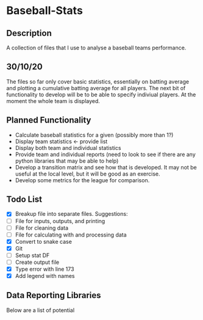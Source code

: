 # Baseball-Stats
## Description
A collection of files that I use to analyse a baseball teams performance.

30/10/20
-
The files so far only cover basic statistics, essentially on batting average and plotting a cumulative batting average for all players. The next bit of functionality to develop will be to be able to specify indiviual players. At the moment the whole team is displayed.

## Planned Functionality
* Calculate baseball statistics for a given (possibly more than 1?)
* Display team statistics <- provide list
* Display both team and individual statistics
* Provide team and individual reports (need to look to see if there are any python libraries that may be able to help)
* Develop a transition matrix and see how that is developed. It may not be useful at the local level, but it will be good as an exercise.
* Develop some metrics for the league for comparison.

## Todo List
- [x] Breakup file into separate files. Suggestions:
- [ ] File for inputs, outputs, and printing
- [ ] File for cleaning data
- [ ] File for calculating with and processing data
- [x] Convert to snake case
- [x] Git
- [ ] Setup stat DF
- [ ] Create output file
- [x] Type error with line 173
- [x] Add legend with names

## Data Reporting Libraries
Below are a list of potential
